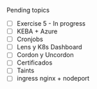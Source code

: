 Pending topics
- [ ] Exercise 5 - In progress
- [ ] KEBA + Azure
- [ ] Cronjobs
- [ ] Lens y K8s Dashboard
- [ ] Cordon y Uncordon
- [ ] Certificados
- [ ] Taints
- [ ] ingress nginx + nodeport
